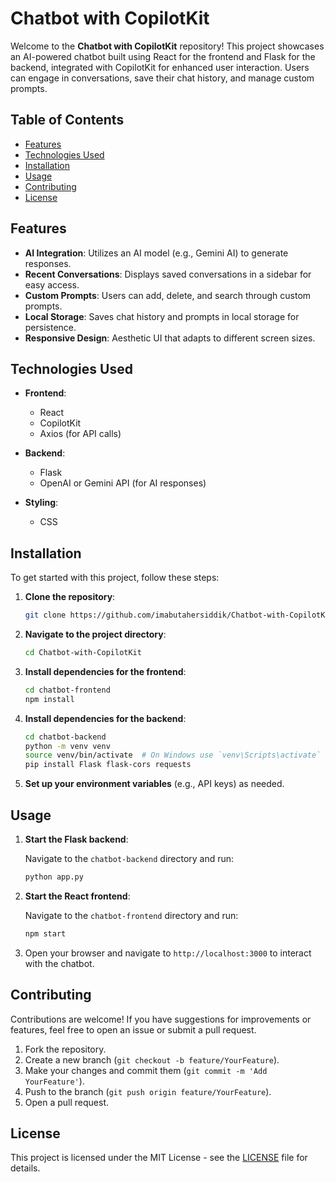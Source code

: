 # Chatbot with CopilotKit

Welcome to the **Chatbot with CopilotKit** repository! This project showcases an AI-powered chatbot built using React for the frontend and Flask for the backend, integrated with CopilotKit for enhanced user interaction. Users can engage in conversations, save their chat history, and manage custom prompts.

## Table of Contents

- [Features](#features)
- [Technologies Used](#technologies-used)
- [Installation](#installation)
- [Usage](#usage)
- [Contributing](#contributing)
- [License](#license)

## Features

- **AI Integration**: Utilizes an AI model (e.g., Gemini AI) to generate responses.
- **Recent Conversations**: Displays saved conversations in a sidebar for easy access.
- **Custom Prompts**: Users can add, delete, and search through custom prompts.
- **Local Storage**: Saves chat history and prompts in local storage for persistence.
- **Responsive Design**: Aesthetic UI that adapts to different screen sizes.

## Technologies Used

- **Frontend**: 
  - React
  - CopilotKit
  - Axios (for API calls)

- **Backend**:
  - Flask
  - OpenAI or Gemini API (for AI responses)

- **Styling**:
  - CSS

## Installation

To get started with this project, follow these steps:

1. **Clone the repository**:

   ```bash
   git clone https://github.com/imabutahersiddik/Chatbot-with-CopilotKit.git
   ```

2. **Navigate to the project directory**:

   ```bash
   cd Chatbot-with-CopilotKit
   ```

3. **Install dependencies for the frontend**:

   ```bash
   cd chatbot-frontend
   npm install
   ```

4. **Install dependencies for the backend**:

   ```bash
   cd chatbot-backend
   python -m venv venv
   source venv/bin/activate  # On Windows use `venv\Scripts\activate`
   pip install Flask flask-cors requests
   ```

5. **Set up your environment variables** (e.g., API keys) as needed.

## Usage

1. **Start the Flask backend**:

   Navigate to the `chatbot-backend` directory and run:

   ```bash
   python app.py
   ```

2. **Start the React frontend**:

   Navigate to the `chatbot-frontend` directory and run:

   ```bash
   npm start
   ```

3. Open your browser and navigate to `http://localhost:3000` to interact with the chatbot.

## Contributing

Contributions are welcome! If you have suggestions for improvements or features, feel free to open an issue or submit a pull request.

1. Fork the repository.
2. Create a new branch (`git checkout -b feature/YourFeature`).
3. Make your changes and commit them (`git commit -m 'Add YourFeature'`).
4. Push to the branch (`git push origin feature/YourFeature`).
5. Open a pull request.

## License

This project is licensed under the MIT License - see the [LICENSE](LICENSE) file for details.

